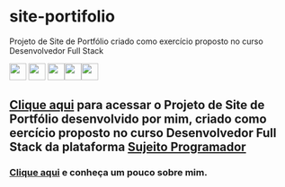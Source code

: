 
 # site-portifolio
 
 Projeto de Site de Portfólio criado como exercício proposto no curso Desenvolvedor Full Stack


<img src="https://img.shields.io/badge/Visual_Studio-5C2D91?style=for-the-badge&logo=visual%20studio&logoColor=white" height="30"></a> <img src="https://img.shields.io/badge/HTML5-E34F26?style=for-the-badge&logo=html5&logoColor=white" height="30"></a> <img src="https://img.shields.io/badge/CSS3-1572B6?style=for-the-badge&logo=css3&logoColor=white" height="30"></a><img src="https://img.shields.io/badge/GitHub-100000?style=for-the-badge&logo=github&logoColor=white" height="30"></a><img src="https://img.shields.io/badge/GitHub%20Pages-222222?style=for-the-badge&logo=GitHub%20Pages&logoColor=white" height="30"></a> 
## <a href="https://robsonmgomes.github.io/site-portifolio/index.html">Clique aqui</a> para acessar o Projeto de Site de Portfólio desenvolvido por mim, criado como eercício proposto no curso Desenvolvedor Full Stack da plataforma <a href="https://sujeitoprogramador.com" target=_blank>Sujeito Programador</a>

### <a href="https://github.com/robsonmgomes">Clique aqui</a> e conheça um pouco sobre mim.
